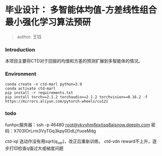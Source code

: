 # 毕业设计： 多智能体均值-方差线性组合最小强化学习算法预研

> author: 王钰

### Introduction

本项目主要将CTD对于回报的均值和方差的预测扩展到多智能体的情况。

### Environment

````
conda create -n ctd-marl python=3.9
conda activate ctd-marl
pip install -r requirements.txt
pip install torch==2.1.2 torchaudio==2.1.2 torchvision==0.16.2 -f https://mirrors.aliyun.com/pytorch-wheels/cu121
````


### todo

funhpc服务器：ssh -p 46480 root@ykvvhm6pxtisq8ajsnow.deepln.com
密码：X703IOrLrm3VyTGq3kpy0DdLjYuoeMdg

ctd-iql 选动作没有用$sqrt(q_{var})$，改正后重新训练。
ctd-vdn reward不上升，逐步打印检查q值过大或梯度问题

